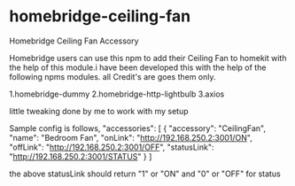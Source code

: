 # homebridge-ceiling-fan
Homebridge Ceiling Fan Accessory

Homebridge users can use this npm to add their Ceiling Fan to homekit with the help of this module.i have been developed this with the help of the following npms modules.
all Credit's are goes them only.

1.homebridge-dummy
2.homebridge-http-lightbulb
3.axios 

little tweaking done by me to work with my setup

Sample config is follows,
"accessories": [
       {
            "accessory": "CeilingFan",
            "name": "Bedroom Fan",
            "onLink": "http://192.168.250.2:3001/ON",
            "offLink": "http://192.168.250.2:3001/OFF",
            "statusLink": "http://192.168.250.2:3001/STATUS"
        }
      ]  
      
 the above statusLink should return "1" or "ON" and "0" or "OFF" for status     
